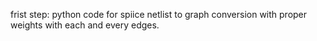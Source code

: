 frist step: python code for spiice netlist to graph conversion with proper weights with each and every edges.
